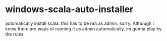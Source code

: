 # windows-scala-auto-installer
automatically install scala. this has to be ran as admin. sorry. Although i know there are ways of running it as admin automatically, im gonna play by the rules
